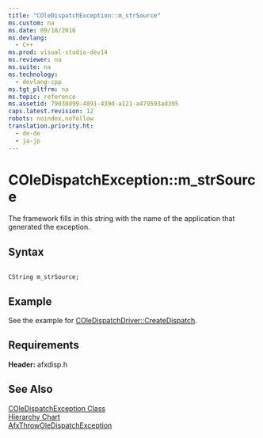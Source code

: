 ```yaml
---
title: "COleDispatchException::m_strSource"
ms.custom: na
ms.date: 09/18/2016
ms.devlang: 
  - C++
ms.prod: visual-studio-dev14
ms.reviewer: na
ms.suite: na
ms.technology: 
  - devlang-cpp
ms.tgt_pltfrm: na
ms.topic: reference
ms.assetid: 79030d99-4891-439d-a121-a479593ad395
caps.latest.revision: 12
robots: noindex,nofollow
translation.priority.ht: 
  - de-de
  - ja-jp
---
```

# COleDispatchException::m_strSource
The framework fills in this string with the name of the application that generated the exception.  
  
## Syntax  
  
```  
  
CString m_strSource;  
```  
  
## Example  
 See the example for [COleDispatchDriver::CreateDispatch](../vs140/COleDispatchDriver--CreateDispatch.md).  
  
## Requirements  
 **Header:** afxdisp.h  
  
## See Also  
 [COleDispatchException Class](../vs140/COleDispatchException-Class.md)   
 [Hierarchy Chart](../vs140/Hierarchy-Chart.md)   
 [AfxThrowOleDispatchException](../vs140/AfxThrowOleDispatchException.md)